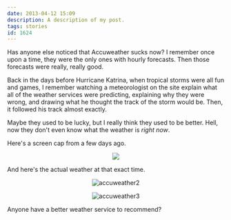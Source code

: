 ```yaml
---
date: 2013-04-12 15:09
description: A description of my post.
tags: stories
id: 1624
---
```

Has anyone else noticed that Accuweather sucks now?  I remember once upon a time, they were the only ones with hourly forecasts.  Then those forecasts were really, really good.

Back in the days before Hurricane Katrina, when tropical storms were all fun and games, I remember watching a meteorologist on the site explain what all of the weather services were predicting, explaining why they were wrong, and drawing what he thought the track of the storm would be.  Then, it followed his track almost exactly.

Maybe they used to be lucky, but I really think they used to be better.  Hell, now they don't even know what the weather is <i>right now</i>.

Here's a screen cap from a few days ago.

<p style="margin-left: auto; margin-right: auto; text-align: center;"><img src="/img/accuweather1.jpg"></td><td width="5" rowspan="2"></p>

And here's the actual weather at that exact time.

<p style="margin-left: auto; margin-right: auto; text-align: center;"><img alt="accuweather2" src="/img/accuweather2.jpg"/></p>

<p style="margin-left: auto; margin-right: auto; text-align: center;"><img alt="accuweather3" src="/img/accuweather3.jpg"/></p>

Anyone have a better weather service to recommend?